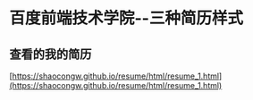 # 百度前端技术学院--三种简历样式
## 查看的我的简历
[https://shaocongw.github.io/resume/html/resume_1.html](https://shaocongw.github.io/resume/html/resume_1.html)
